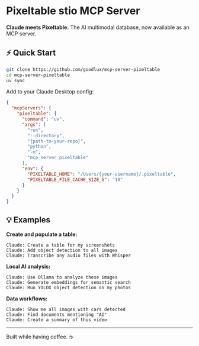 # Pixeltable stio MCP Server

**Claude meets Pixeltable.** The AI multimodal database, now available as an MCP server.

## ⚡ Quick Start

```bash
git clone https://github.com/goodlux/mcp-server-pixeltable
cd mcp-server-pixeltable
uv sync
```

Add to your Claude Desktop config:

```json
{
  "mcpServers": {
    "pixeltable": {
      "command": "uv",
      "args": [
        "run",
        "--directory",
        "{path-to-your-repo}",
        "python",
        "-m",
        "mcp_server_pixeltable"
      ],
      "env": {
        "PIXELTABLE_HOME": "/Users/{your-username}/.pixeltable",
        "PIXELTABLE_FILE_CACHE_SIZE_G": "10"
      }
    }
  }
}
```

## 💡 Examples

**Create and populate a table:**
```
Claude: Create a table for my screenshots
Claude: Add object detection to all images
Claude: Transcribe any audio files with Whisper
```

**Local AI analysis:**
```
Claude: Use Ollama to analyze these images
Claude: Generate embeddings for semantic search
Claude: Run YOLOX object detection on my photos
```

**Data workflows:**
```
Claude: Show me all images with cars detected
Claude: Find documents mentioning "AI"
Claude: Create a summary of this video
```

---

Built while having coffee. ☕